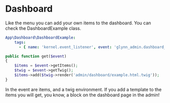# Dashboard

Like the menu you can add your own items to the dashboard. You can check the DashboardExample class.

```yaml
App\Dashboard\DashboardExample:
    tags:
      - { name: 'kernel.event_listener', event: 'glynn_admin.dashboard_items', method: 'get' }
```

```php
public function get($event)
{
    $items = $event->getItems();
    $twig = $event->getTwig();
    $items->add($twig->render('admin/dashboard/example.html.twig'));
}
```

In the event are items, and a twig environment. If you add a template to the items you will get,
you know, a block on the dashboard page in the admin!